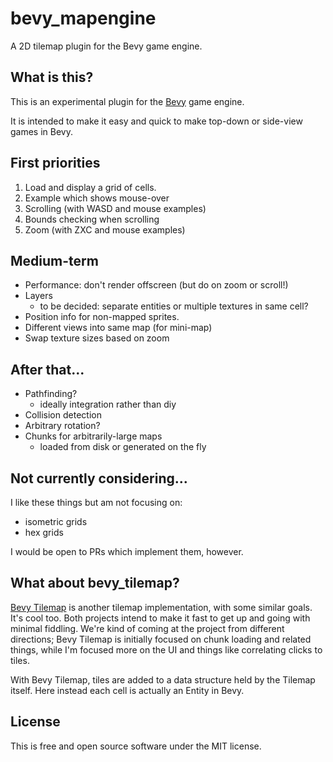 bevy_mapengine
==============

A 2D tilemap plugin for the Bevy game engine.

What is this?
-------------

This is an experimental plugin for the [Bevy](https://bevyengine.org/)
game engine.

It is intended to make it easy and quick to make top-down or side-view
games in Bevy.


First priorities
----------------

1. Load and display a grid of cells.
2. Example which shows mouse-over
3. Scrolling (with WASD and mouse examples)
4. Bounds checking when scrolling
5. Zoom (with ZXC and mouse examples)

Medium-term
-----------

* Performance: don't render offscreen (but do on zoom or scroll!)
* Layers
  - to be decided: separate entities or multiple textures in same cell?
* Position info for non-mapped sprites.
* Different views into same map (for mini-map)
* Swap texture sizes based on zoom

After that...
-------------

* Pathfinding?
  - ideally integration rather than diy
* Collision detection
* Arbitrary rotation?
* Chunks for arbitrarily-large maps
  - loaded from disk or generated on the fly

Not currently considering...
----------------------------

I like these things but am not focusing on:

* isometric grids
* hex grids

I would be open to PRs which implement them, however.

What about bevy_tilemap?
------------------------

[Bevy Tilemap](https://bevyengine.org/) is another tilemap
implementation, with some similar goals. It's cool too. Both projects
intend to make it fast to get up and going with minimal fiddling. We're
kind of coming at the project from different directions; Bevy Tilemap is
initially focused on chunk loading and related things, while I'm focused
more on the UI and things like correlating clicks to tiles.

With Bevy Tilemap, tiles are added to a data structure held by the
Tilemap itself. Here instead each cell is actually an Entity in Bevy.

License
-------

This is free and open source software under the MIT license.